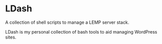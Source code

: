 # LDash
A collection of shell scripts to manage a LEMP server stack.

LDash is my personal collection of bash tools to aid managing WordPress sites.

